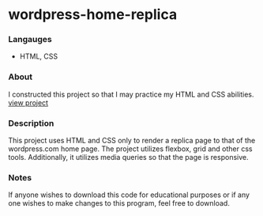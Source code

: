 # wordpress-home-replica

### Langauges
* HTML, CSS

### About
I constructed this project so that I may practice my HTML and CSS abilities. [view project](https://cahe1540.github.io/wordpress-home-replica/)

### Description
This project uses HTML and CSS only to render a replica page to that of the wordpress.com home page. The project utilizes flexbox, grid and other
css tools. Additionally, it utilizes media queries so that the page is responsive. 

### Notes
If anyone wishes to download this code for educational purposes or if any one wishes to make changes to this program, feel free to download.
